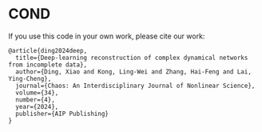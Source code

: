 # COND
If you use this code in your own work, please cite our work:
```
@article{ding2024deep,
  title={Deep-learning reconstruction of complex dynamical networks from incomplete data},
  author={Ding, Xiao and Kong, Ling-Wei and Zhang, Hai-Feng and Lai, Ying-Cheng},
  journal={Chaos: An Interdisciplinary Journal of Nonlinear Science},
  volume={34},
  number={4},
  year={2024},
  publisher={AIP Publishing}
}
```


